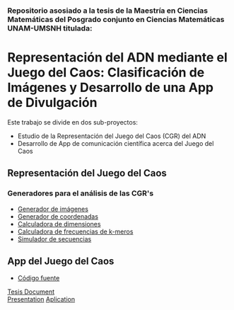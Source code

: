 ### Repositorio asosiado a la tesis de la Maestría en Ciencias Matemáticas del Posgrado conjunto en Ciencias Matemáticas UNAM-UMSNH titulada:

# Representación del ADN mediante el Juego del Caos: Clasificación de Imágenes y Desarrollo de una App de Divulgación

Este trabajo se divide en dos sub-proyectos:
* Estudio de la Representación del Juego del Caos (CGR) del ADN
* Desarrollo de App de comunicación científica acerca del Juego del Caos

## Representación del Juego del Caos
### Generadores para el análisis de las CGR's
* [Generador de imágenes](https://github.com/MarielChaveste/fractal-biomat-masters-project/blob/devMariel/notebooks/GeneradorImagenes.ipynb)
* [Generador de coordenadas](https://github.com/MarielChaveste/fractal-biomat-masters-project/blob/devMariel/notebooks/GeneradorCoordenadas.ipynb)
* [Calculadora de dimensiones](https://github.com/MarielChaveste/fractal-biomat-masters-project/blob/devMariel/notebooks/CalculadoraDimensiones.ipynb)
* [Calculadora de frecuencias de k-meros](https://github.com/MarielChaveste/fractal-biomat-masters-project/blob/devMariel/notebooks/CalculadoraFrecuenciaKmeros.ipynb)
* [Simulador de secuencias](https://github.com/MarielChaveste/fractal-biomat-masters-project/blob/devMariel/notebooks/SimuladorSecuencias.ipynb)

## App del Juego del Caos
* [Código fuente]()



[Tesis Document](https://es.overleaf.com/5767736148tdmtbfbbmqyy#84e695)  
[Presentation](https://docs.google.com/presentation/d/1lwiiaj5xDPjWcD5AUM8K4ayvPAcgQgd05DVNQN_i_6w/edit?usp=sharing)
[Aplication](https://132.248.41.65/biomat/caos/#/page1)
